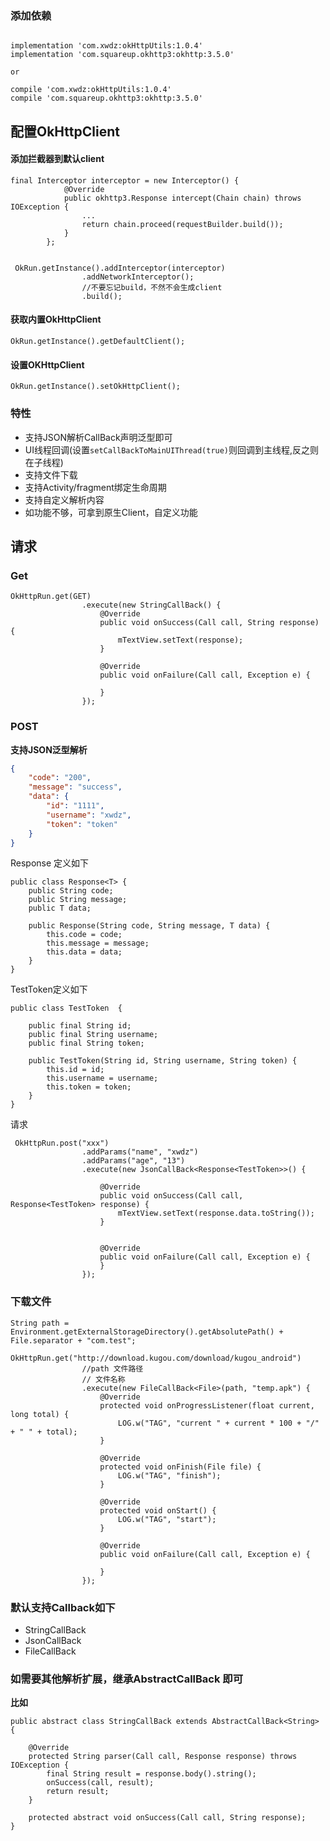 ### 添加依赖

```

implementation 'com.xwdz:okHttpUtils:1.0.4'
implementation 'com.squareup.okhttp3:okhttp:3.5.0'

or

compile 'com.xwdz:okHttpUtils:1.0.4'
compile 'com.squareup.okhttp3:okhttp:3.5.0'

```


## 配置OkHttpClient

#### 添加拦截器到默认client


	final Interceptor interceptor = new Interceptor() {
	            @Override
	            public okhttp3.Response intercept(Chain chain) throws IOException {
	                ...
	                return chain.proceed(requestBuilder.build());
	            }
	        };
	
	
	 OkRun.getInstance().addInterceptor(interceptor)
	                .addNetworkInterceptor();
	                //不要忘记build，不然不会生成client
	                .build();


#### 获取内置OkHttpClient


	OkRun.getInstance().getDefaultClient();



#### 设置OKHttpClient


	OkRun.getInstance().setOkHttpClient();


### 特性

- 支持JSON解析CallBack声明泛型即可
- UI线程回调(设置`setCallBackToMainUIThread(true)`则回调到主线程,反之则在子线程)
- 支持文件下载
- 支持Activity/fragment绑定生命周期
- 支持自定义解析内容
- 如功能不够，可拿到原生Client，自定义功能

## 请求

### Get

	OkHttpRun.get(GET)
	                .execute(new StringCallBack() {
	                    @Override
	                    public void onSuccess(Call call, String response) {
	                        mTextView.setText(response);
	                    }
	
	                    @Override
	                    public void onFailure(Call call, Exception e) {
	
	                    }
	                });



### POST

**支持JSON泛型解析**


```json
{
	"code": "200",
	"message": "success",
	"data": {
		"id": "1111",
		"username": "xwdz",
		"token": "token"
	}
}
```

Response 定义如下

	public class Response<T> {
	    public String code;
	    public String message;
	    public T data;
	
	    public Response(String code, String message, T data) {
	        this.code = code;
	        this.message = message;
	        this.data = data;
	    }
	}


TestToken定义如下

	public class TestToken  {
	
	    public final String id;
	    public final String username;
	    public final String token;
	
	    public TestToken(String id, String username, String token) {
	        this.id = id;
	        this.username = username;
	        this.token = token;
	    }
	}



请求
	
	 OkHttpRun.post("xxx")
	                .addParams("name", "xwdz")
	                .addParams("age", "13")
	                .execute(new JsonCallBack<Response<TestToken>>() {
	
	                    @Override
	                    public void onSuccess(Call call, Response<TestToken> response) {
	                        mTextView.setText(response.data.toString());
	                    }
	
	
	                    @Override
	                    public void onFailure(Call call, Exception e) {
	                    }
	                });




### 下载文件

	
	String path = Environment.getExternalStorageDirectory().getAbsolutePath() + File.separator + "com.test";
	        OkHttpRun.get("http://download.kugou.com/download/kugou_android")
	                //path 文件路径
	                // 文件名称
	                .execute(new FileCallBack<File>(path, "temp.apk") {
	                    @Override
	                    protected void onProgressListener(float current, long total) {
	                        LOG.w("TAG", "current " + current * 100 + "/" + " " + total);
	                    }
	
	                    @Override
	                    protected void onFinish(File file) {
	                        LOG.w("TAG", "finish");
	                    }
	
	                    @Override
	                    protected void onStart() {
	                        LOG.w("TAG", "start");
	                    }
	
	                    @Override
	                    public void onFailure(Call call, Exception e) {
	
	                    }
	                });




### 默认支持Callback如下

- StringCallBack
- JsonCallBack
- FileCallBack

### 如需要其他解析扩展，继承AbstractCallBack 即可

**比如**


	public abstract class StringCallBack extends AbstractCallBack<String> {
	
	    @Override
	    protected String parser(Call call, Response response) throws IOException {
	        final String result = response.body().string();
	        onSuccess(call, result);
	        return result;
	    }
	
	    protected abstract void onSuccess(Call call, String response);
	}











